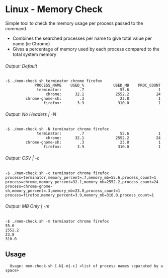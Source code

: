 # Linux - Memory Check
Simple tool to check the memory usage per process passed to the command.
 - Combines the searched processes per name to give total value per name (ie Chrome)
 - Gives a percentage of memory used by each process compared to the total system memory

###### Output: Default
```
-$ ./mem-check.sh terminator chrome firefox
             PROCESS_NAME    USED_%             USED_MB    PROC_COUNT
              terminator:        .7                55.6             1
                  chrome:      32.1              2552.2            24
         chrome-gnome-sh:        .3                23.8             1
                 firefox:       3.9               310.0             1
```
###### Output: No Headers | -N
```
-$ ./mem-check.sh -N terminator chrome firefox
              terminator:        .7                55.6             1
                  chrome:      32.1              2552.2            24
         chrome-gnome-sh:        .3                23.8             1
                 firefox:       3.9               310.0             1

```
###### Output: CSV | -c
```
-$ ./mem-check.sh -c terminator chrome firefox
process=terminator,memory_percent=.7,memory_mb=55.6,process_count=1
process=chrome,memory_percent=32.1,memory_mb=2552.2,process_count=24
process=chrome-gnome-sh,memory_percent=.3,memory_mb=23.8,process_count=1
process=firefox,memory_percent=3.9,memory_mb=310.0,process_count=1
```
###### Output: MB Only | -m
```
-$ ./mem-check.sh -m terminator chrome firefox
55.6
2552.2
23.8
310.0

```

## Usage
```
  Usage: mem-check.sh [-N|-m|-c] <list of process names separated by a space>
```

